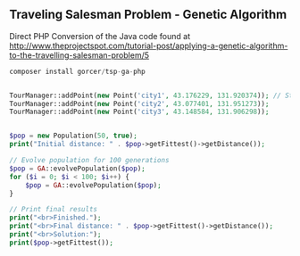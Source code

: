 Traveling Salesman Problem - Genetic Algorithm
----------------------------------------------

Direct PHP Conversion of the Java code found at http://www.theprojectspot.com/tutorial-post/applying-a-genetic-algorithm-to-the-travelling-salesman-problem/5

```php
composer install gorcer/tsp-ga-php
```

```php

TourManager::addPoint(new Point('city1', 43.176229, 131.920374)); // Start point
TourManager::addPoint(new Point('city2', 43.077401, 131.951273));
TourManager::addPoint(new Point('city3', 43.148584, 131.906298));


$pop = new Population(50, true);
print("Initial distance: " . $pop->getFittest()->getDistance());

// Evolve population for 100 generations
$pop = GA::evolvePopulation($pop);
for ($i = 0; $i < 100; $i++) {
    $pop = GA::evolvePopulation($pop);
}

// Print final results
print("<br>Finished.");
print("<br>Final distance: " . $pop->getFittest()->getDistance());
print("<br>Solution:");
print($pop->getFittest());
```